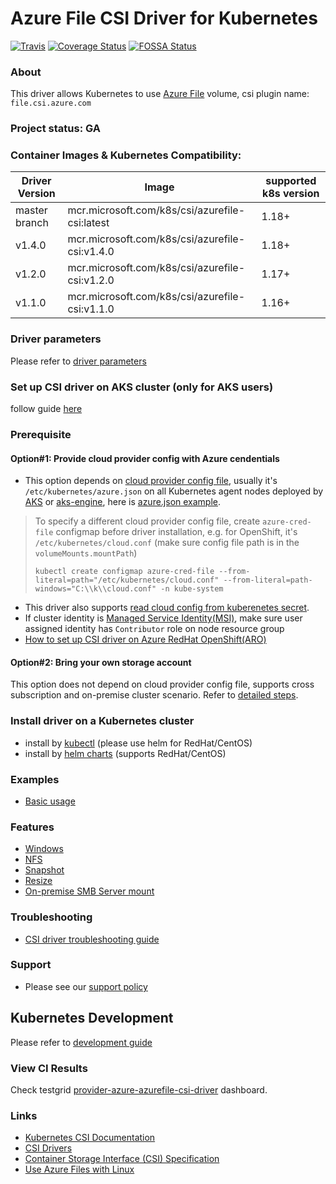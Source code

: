 # Azure File CSI Driver for Kubernetes
[![Travis](https://travis-ci.org/kubernetes-sigs/azurefile-csi-driver.svg)](https://travis-ci.org/kubernetes-sigs/azurefile-csi-driver)
[![Coverage Status](https://coveralls.io/repos/github/kubernetes-sigs/azurefile-csi-driver/badge.svg?branch=master)](https://coveralls.io/github/kubernetes-sigs/azurefile-csi-driver?branch=master)
[![FOSSA Status](https://app.fossa.io/api/projects/git%2Bgithub.com%2Fkubernetes-sigs%2Fazurefile-csi-driver.svg?type=shield)](https://app.fossa.io/projects/git%2Bgithub.com%2Fkubernetes-sigs%2Fazurefile-csi-driver?ref=badge_shield)

### About
This driver allows Kubernetes to use [Azure File](https://docs.microsoft.com/en-us/azure/storage/files/storage-files-introduction) volume, csi plugin name: `file.csi.azure.com`

### Project status: GA

### Container Images & Kubernetes Compatibility:
|Driver Version  |Image                                           | supported k8s version |
|----------------|----------------------------------------------- |-----------------------|
|master branch   |mcr.microsoft.com/k8s/csi/azurefile-csi:latest  | 1.18+                 |
|v1.4.0          |mcr.microsoft.com/k8s/csi/azurefile-csi:v1.4.0  | 1.18+                 |
|v1.2.0          |mcr.microsoft.com/k8s/csi/azurefile-csi:v1.2.0  | 1.17+                 |
|v1.1.0          |mcr.microsoft.com/k8s/csi/azurefile-csi:v1.1.0  | 1.16+                 |

### Driver parameters
Please refer to [driver parameters](./docs/driver-parameters.md)

### Set up CSI driver on AKS cluster (only for AKS users)

follow guide [here](./docs/install-driver-on-aks.md)

### Prerequisite
#### Option#1: Provide cloud provider config with Azure cendentials
 - This option depends on [cloud provider config file](https://github.com/kubernetes/cloud-provider-azure/blob/master/docs/cloud-provider-config.md), usually it's `/etc/kubernetes/azure.json` on all Kubernetes agent nodes deployed by [AKS](https://docs.microsoft.com/en-us/azure/aks/) or [aks-engine](https://github.com/Azure/aks-engine), here is [azure.json example](./deploy/example/azure.json).
 > To specify a different cloud provider config file, create `azure-cred-file` configmap before driver installation, e.g. for OpenShift, it's `/etc/kubernetes/cloud.conf` (make sure config file path is in the `volumeMounts.mountPath`)
 > ```console
 > kubectl create configmap azure-cred-file --from-literal=path="/etc/kubernetes/cloud.conf" --from-literal=path-windows="C:\\k\\cloud.conf" -n kube-system
 > ```
 - This driver also supports [read cloud config from kuberenetes secret](./docs/read-from-secret.md).
 - If cluster identity is [Managed Service Identity(MSI)](https://docs.microsoft.com/en-us/azure/aks/use-managed-identity), make sure user assigned identity has `Contributor` role on node resource group
 - [How to set up CSI driver on Azure RedHat OpenShift(ARO)](https://github.com/ezYakaEagle442/aro-pub-storage/blob/master/setup-store-CSI-driver-azure-file.md)

#### Option#2: Bring your own storage account
This option does not depend on cloud provider config file, supports cross subscription and on-premise cluster scenario. Refer to [detailed steps](./deploy/example/e2e_usage.md#option2-bring-your-own-storage-account).

### Install driver on a Kubernetes cluster
 - install by [kubectl](./docs/install-azurefile-csi-driver.md) (please use helm for RedHat/CentOS)
 - install by [helm charts](./charts) (supports RedHat/CentOS)

### Examples
 - [Basic usage](./deploy/example/e2e_usage.md)
 
### Features
 - [Windows](./deploy/example/windows)
 - [NFS](./deploy/example/nfs)
 - [Snapshot](./deploy/example/snapshot)
 - [Resize](./deploy/example/resize)
 - [On-premise SMB Server mount](./deploy/example/smb-provisioner)
 
### Troubleshooting
 - [CSI driver troubleshooting guide](./docs/csi-debug.md) 

### Support
 - Please see our [support policy][support-policy]

## Kubernetes Development
Please refer to [development guide](./docs/csi-dev.md)

[support-policy]: support.md

### View CI Results
Check testgrid [provider-azure-azurefile-csi-driver](https://testgrid.k8s.io/provider-azure-azurefile-csi-driver) dashboard.

### Links
 - [Kubernetes CSI Documentation](https://kubernetes-csi.github.io/docs)
 - [CSI Drivers](https://github.com/kubernetes-csi/drivers)
 - [Container Storage Interface (CSI) Specification](https://github.com/container-storage-interface/spec)
 - [Use Azure Files with Linux](https://docs.microsoft.com/en-us/azure/storage/files/storage-how-to-use-files-linux)
